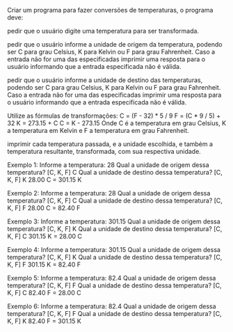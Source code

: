 Criar um programa para fazer conversões de temperaturas, o programa deve:

pedir que o usuário digite uma temperatura para ser transformada.

pedir que o usuário informe a unidade de origem da temperatura,
podendo ser C para grau Celsius, K para Kelvin ou F para grau Fahrenheit.
Caso a entrada não for uma das especificadas imprimir uma resposta para o usuário
informando que a entrada especificada não é válida.

pedir que o usuário informe a unidade de destino das temperaturas,
podendo ser C para grau Celsius, K para Kelvin ou F para grau Fahrenheit.
Caso a entrada não for uma das especificadas imprimir uma resposta para o usuário
informando que a entrada especificada não é válida.

Utilize as fórmulas de transformações:
C = (F - 32) * 5 / 9
F = (C * 9 / 5) + 32
K = 273.15 + C
C = K - 273.15
Onde C é a temperatura em grau Celsius, K a temperatura em Kelvin e
F a temperatura em grau Fahrenheit.

imprimir cada temperatura passada, e a unidade escolhida,
e também a temperatura resultante, transformada, com sua respectiva unidade.

Exemplo 1:
Informe a temperatura:
28
Qual a unidade de origem dessa temperatura? [C, K, F]
C
Qual a unidade de destino dessa temperatura? [C, K, F]
K
28.00 C = 301.15 K

Exemplo 2:
Informe a temperatura:
28
Qual a unidade de origem dessa temperatura? [C, K, F]
C
Qual a unidade de destino dessa temperatura? [C, K, F]
F
28.00 C = 82.40 F

Exemplo 3:
Informe a temperatura:
301.15
Qual a unidade de origem dessa temperatura? [C, K, F]
K
Qual a unidade de destino dessa temperatura? [C, K, F]
C
301.15 K = 28.00 C

Exemplo 4:
Informe a temperatura:
301.15
Qual a unidade de origem dessa temperatura? [C, K, F]
K
Qual a unidade de destino dessa temperatura? [C, K, F]
F
301.15 K = 82.40 F

Exemplo 5:
Informe a temperatura:
82.4
Qual a unidade de origem dessa temperatura? [C, K, F]
F
Qual a unidade de destino dessa temperatura? [C, K, F]
C
82.40 F = 28.00 C

Exemplo 6:
Informe a temperatura:
82.4
Qual a unidade de origem dessa temperatura? [C, K, F]
F
Qual a unidade de destino dessa temperatura? [C, K, F]
K
82.40 F = 301.15 K
